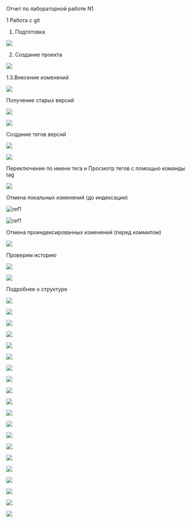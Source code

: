 ﻿Отчет по лабораторной работе N1 

1 Работа с git  

1. Подготовка 

![](Aspose.Words.c51e259d-d534-4e65-820b-38fd2d182d81.001.png)

2. Создание проекта 

![](Aspose.Words.c51e259d-d534-4e65-820b-38fd2d182d81.002.png)

1\.3.Внесение изменений 

![](Aspose.Words.c51e259d-d534-4e65-820b-38fd2d182d81.003.png)

Получение старых версий 

![](Aspose.Words.c51e259d-d534-4e65-820b-38fd2d182d81.004.png)

![](Aspose.Words.c51e259d-d534-4e65-820b-38fd2d182d81.005.png)

Создание тегов версий 

![](Aspose.Words.c51e259d-d534-4e65-820b-38fd2d182d81.006.png)

![](Aspose.Words.c51e259d-d534-4e65-820b-38fd2d182d81.007.png)

Переключение по имени тега и Просмотр тегов с помощью команды tag 

![](Aspose.Words.c51e259d-d534-4e65-820b-38fd2d182d81.008.png)

Отмена локальных изменений (до индексации) 

![ref1]

![ref1]

Отмена проиндексированных изменений (перед коммитом) 

![](Aspose.Words.c51e259d-d534-4e65-820b-38fd2d182d81.010.png)

Проверим историю 

![](Aspose.Words.c51e259d-d534-4e65-820b-38fd2d182d81.011.jpeg)

![](Aspose.Words.c51e259d-d534-4e65-820b-38fd2d182d81.012.jpeg)

Подробнее о структуре 

![](Aspose.Words.c51e259d-d534-4e65-820b-38fd2d182d81.013.jpeg)

![](Aspose.Words.c51e259d-d534-4e65-820b-38fd2d182d81.014.jpeg)

![](Aspose.Words.c51e259d-d534-4e65-820b-38fd2d182d81.015.jpeg)

![](Aspose.Words.c51e259d-d534-4e65-820b-38fd2d182d81.016.jpeg)

![](Aspose.Words.c51e259d-d534-4e65-820b-38fd2d182d81.017.jpeg)

![](Aspose.Words.c51e259d-d534-4e65-820b-38fd2d182d81.018.jpeg)

![](Aspose.Words.c51e259d-d534-4e65-820b-38fd2d182d81.019.jpeg)

![](Aspose.Words.c51e259d-d534-4e65-820b-38fd2d182d81.020.jpeg)

![](Aspose.Words.c51e259d-d534-4e65-820b-38fd2d182d81.021.jpeg)

![](Aspose.Words.c51e259d-d534-4e65-820b-38fd2d182d81.022.jpeg)

![](Aspose.Words.c51e259d-d534-4e65-820b-38fd2d182d81.023.jpeg)

![](Aspose.Words.c51e259d-d534-4e65-820b-38fd2d182d81.024.jpeg)

![](Aspose.Words.c51e259d-d534-4e65-820b-38fd2d182d81.025.jpeg)

![](Aspose.Words.c51e259d-d534-4e65-820b-38fd2d182d81.026.jpeg)

![](Aspose.Words.c51e259d-d534-4e65-820b-38fd2d182d81.027.jpeg)

![](Aspose.Words.c51e259d-d534-4e65-820b-38fd2d182d81.028.jpeg)

![](Aspose.Words.c51e259d-d534-4e65-820b-38fd2d182d81.029.jpeg)

![](Aspose.Words.c51e259d-d534-4e65-820b-38fd2d182d81.030.jpeg)

![](Aspose.Words.c51e259d-d534-4e65-820b-38fd2d182d81.031.jpeg)

![](Aspose.Words.c51e259d-d534-4e65-820b-38fd2d182d81.032.jpeg)

[ref1]: Aspose.Words.c51e259d-d534-4e65-820b-38fd2d182d81.009.png
